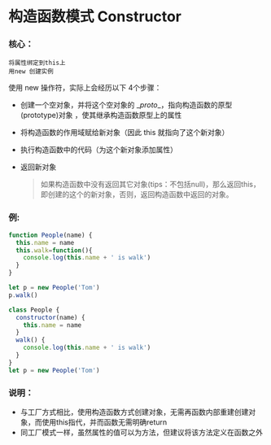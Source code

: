 #  构造函数模式 Constructor
### 核心：
>
    将属性绑定到this上
    用new 创建实例
    
使用 new 操作符，实际上会经历以下 4个步骤：
* 创建一个空对象，并将这个空对象的 \__proto__，指向构造函数的原型(prototype)对象 ，使其继承构造函数原型上的属性  

* 将构造函数的作用域赋给新对象（因此 this 就指向了这个新对象）  

* 执行构造函数中的代码（为这个新对象添加属性）  

* 返回新对象  
  >如果构造函数中没有返回其它对象(tips：不包括null)，那么返回this，即创建的这个的新对象，否则，返回构造函数中返回的对象。

### 例:
```js
function People(name) {
  this.name = name
  this.walk=function(){
    console.log(this.name + ' is walk')
  }
}

let p = new People('Tom')
p.walk()
```

```js
class People {
  constructor(name) {
    this.name = name
  }
  walk() {
    console.log(this.name + ' is walk')
  }
}
let p = new People('Tom')
```

### 说明：
* 与工厂方式相比，使用构造函数方式创建对象，无需再函数内部重建创建对象，而使用this指代，并而函数无需明确return
* 同工厂模式一样，虽然属性的值可以为方法，但建议将该方法定义在函数之外